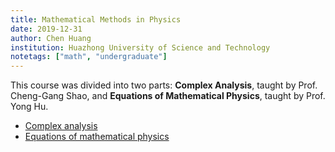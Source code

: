 ```yaml
---
title: Mathematical Methods in Physics
date: 2019-12-31
author: Chen Huang
institution: Huazhong University of Science and Technology
notetags: ["math", "undergraduate"]
---
```


This course was divided into two parts: **Complex Analysis**, taught by Prof. Cheng-Gang Shao, and **Equations of Mathematical Physics**, taught by Prof. Yong Hu.

- [Complex analysis](mathematical-methods-in-physics/pdf/review-complex-analysis.pdf)
- [Equations of mathematical physics](mathematical-methods-in-physics/pdf/equations-of-mathematical-physics.pdf)
